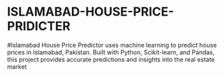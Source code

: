 ﻿# ISLAMABAD-HOUSE-PRICE-PRIDICTER
#Islamabad House Price Predictor uses machine learning to predict house prices in Islamabad, Pakistan. Built with Python, Scikit-learn, and Pandas, this project provides accurate predictions and insights into the real estate market

